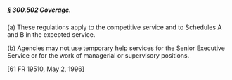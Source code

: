 ##### § 300.502 Coverage. #####

(a) These regulations apply to the competitive service and to Schedules A and B in the excepted service.

(b) Agencies may not use temporary help services for the Senior Executive Service or for the work of managerial or supervisory positions.

[61 FR 19510, May 2, 1996]